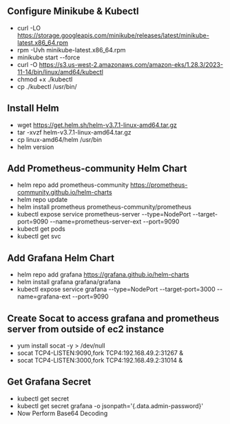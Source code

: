 ## Configure Minikube & Kubectl
* curl -LO https://storage.googleapis.com/minikube/releases/latest/minikube-latest.x86_64.rpm
* rpm -Uvh minikube-latest.x86_64.rpm
* minikube start --force
* curl -O https://s3.us-west-2.amazonaws.com/amazon-eks/1.28.3/2023-11-14/bin/linux/amd64/kubectl
* chmod +x ./kubectl
* cp ./kubectl /usr/bin/

## Install Helm
* wget https://get.helm.sh/helm-v3.7.1-linux-amd64.tar.gz
* tar -xvzf helm-v3.7.1-linux-amd64.tar.gz
* cp linux-amd64/helm /usr/bin
* helm version

## Add Prometheus-community Helm Chart
* helm repo add prometheus-community https://prometheus-community.github.io/helm-charts
* helm repo update
* helm install prometheus prometheus-community/prometheus
* kubectl expose service prometheus-server --type=NodePort --target-port=9090 --name=prometheus-server-ext --port=9090
* kubectl get pods
* kubectl get svc

## Add Grafana Helm Chart
* helm repo add grafana https://grafana.github.io/helm-charts
* helm install grafana grafana/grafana
* kubectl expose service grafana --type=NodePort --target-port=3000 --name=grafana-ext --port=9090

## Create Socat to access grafana and prometheus server from outside of ec2 instance
* yum install socat -y > /dev/null
* socat TCP4-LISTEN:9090,fork TCP4:192.168.49.2:31267 &
* socat TCP4-LISTEN:3000,fork TCP4:192.168.49.2:31014 &
  
## Get Grafana Secret
* kubectl get secret
* kubectl get secret grafana -o jsonpath='{.data.admin-password}'
* Now Perform Base64 Decoding

